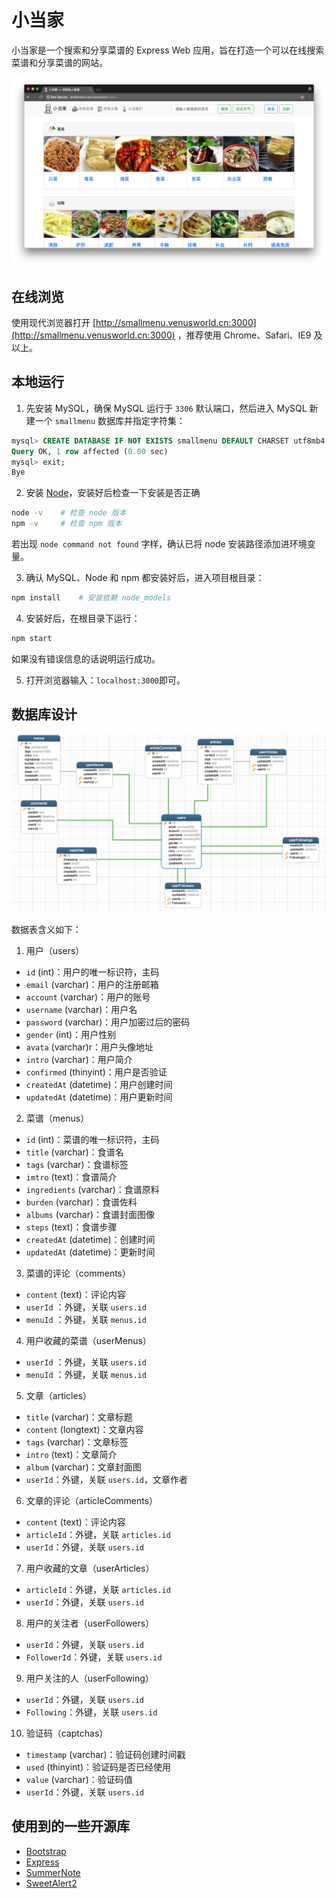 # 小当家

小当家是一个搜索和分享菜谱的 Express Web 应用，旨在打造一个可以在线搜索菜谱和分享菜谱的网站。

![首页](./docs/images/preview_home.png)

## 在线浏览

使用现代浏览器打开 [http://smallmenu.venusworld.cn:3000](http://smallmenu.venusworld.cn:3000) ，推荐使用 Chrome、Safari、IE9 及以上。

## 本地运行

1. 先安装 MySQL，确保 MySQL 运行于 `3306` 默认端口，然后进入 MySQL 新建一个 `smallmenu` 数据库并指定字符集：
  ```sql
  mysql> CREATE DATABASE IF NOT EXISTS smallmenu DEFAULT CHARSET utf8mb4 COLLATE utf8mb4_general_ci;
  Query OK, 1 row affected (0.00 sec)
  mysql> exit;
  Bye
  ```

2. 安装 [Node](https://nodejs.org/en/)，安装好后检查一下安装是否正确
  ```bash
  node -v    # 检查 node 版本
  npm -v     # 检查 npm 版本
  ```
  若出现 `node command not found` 字样，确认已将 node 安装路径添加进环境变量。

3. 确认 MySQL、Node 和 npm 都安装好后，进入项目根目录：
  ```bash
  npm install    # 安装依赖 node_models
  ```

4. 安装好后，在根目录下运行：
  ```bash
  npm start
  ```
  如果没有错误信息的话说明运行成功。

5. 打开浏览器输入：`localhost:3000`即可。

## 数据库设计

![MySQL_models](./docs/images/database_models.png)

数据表含义如下：
1. 用户（users）
  - `id` (int)：用户的唯一标识符，主码
  - `email` (varchar)：用户的注册邮箱
  - `account` (varchar)：用户的账号
  - `username` (varchar)：用户名
  - `password` (varchar)：用户加密过后的密码
  - `gender` (int)：用户性别
  - `avata` (varchar)r：用户头像地址
  - `intro` (varchar)：用户简介
  - `confirmed` (thinyint)：用户是否验证
  - `createdAt` (datetime)：用户创建时间
  - `updatedAt` (datetime)：用户更新时间
2. 菜谱（menus）
  - `id` (int)：菜谱的唯一标识符，主码
  - `title` (varchar)：食谱名
  - `tags` (varchar)：食谱标签
  - `imtro` (text)：食谱简介
  - `ingredients` (varchar)：食谱原料
  - `burden` (varchar)：食谱佐料
  - `albums` (varchar)：食谱封面图像
  - `steps` (text)：食谱步骤
  - `createdAt` (datetime)：创建时间
  - `updatedAt` (datetime)：更新时间
3. 菜谱的评论（comments）
  - `content` (text)：评论内容
  - `userId` ：外键，关联 `users.id` 
  - `menuId` ：外键，关联 `menus.id`
4. 用户收藏的菜谱（userMenus）
  - `userId` ：外键，关联 `users.id` 
  - `menuId` ：外键，关联 `menus.id`
5. 文章（articles）
  - `title` (varchar)：文章标题
  - `content` (longtext)：文章内容
  - `tags` (varchar)：文章标签
  - `intro` (text)：文章简介
  - `album` (varchar)：文章封面图
  - `userId`：外键，关联 `users.id`，文章作者
6. 文章的评论（articleComments）
  - `content` (text)：评论内容
  - `articleId`：外键，关联 `articles.id`
  - `userId`：外键，关联 `users.id`
7. 用户收藏的文章（userArticles）
  - `articleId`：外键，关联 `articles.id`
  - `userId`：外键，关联 `users.id`
8. 用户的关注者（userFollowers）
  - `userId`：外键，关联 `users.id`
  - `FollowerId`：外键，关联 `users.id`
9. 用户关注的人（userFollowing）
  - `userId`：外键，关联 `users.id`
  - `Following`：外键，关联 `users.id`
10. 验证码（captchas）
  - `timestamp` (varchar)：验证码创建时间戳
  - `used` (thinyint)：验证码是否已经使用
  - `value` (varchar)：验证码值
  - `userId`：外键，关联 `users.id`

## 使用到的一些开源库
  - [Bootstrap](http://getbootstrap.com/)
  - [Express](https://expressjs.com/)
  - [SummerNote](https://summernote.org/)
  - [SweetAlert2](https://sweetalert2.github.io/)